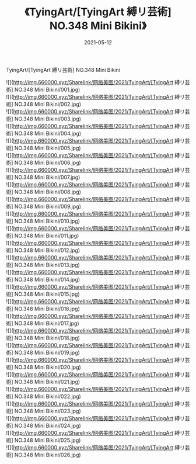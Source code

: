 ﻿---
layout: post
title:  《TyingArt/[TyingArt 縛リ芸術] NO.348 Mini Bikini》
date:   2021-05-12
img: http://img.660000.xyz/Sharelink/网络美图/2021/TyingArt/[TyingArt 縛リ芸術] NO.348 Mini Bikini/000.jpg
categories: [美女, 清纯, 唯美]
---

TyingArt/[TyingArt 縛リ芸術] NO.348 Mini Bikini

 ![](http://img.660000.xyz/Sharelink/网络美图/2021/TyingArt/[TyingArt 縛リ芸術] NO.348 Mini Bikini/001.jpg) <br>![](http://img.660000.xyz/Sharelink/网络美图/2021/TyingArt/[TyingArt 縛リ芸術] NO.348 Mini Bikini/002.jpg) <br>![](http://img.660000.xyz/Sharelink/网络美图/2021/TyingArt/[TyingArt 縛リ芸術] NO.348 Mini Bikini/003.jpg) <br>![](http://img.660000.xyz/Sharelink/网络美图/2021/TyingArt/[TyingArt 縛リ芸術] NO.348 Mini Bikini/004.jpg) <br>![](http://img.660000.xyz/Sharelink/网络美图/2021/TyingArt/[TyingArt 縛リ芸術] NO.348 Mini Bikini/005.jpg) <br>![](http://img.660000.xyz/Sharelink/网络美图/2021/TyingArt/[TyingArt 縛リ芸術] NO.348 Mini Bikini/006.jpg) <br>![](http://img.660000.xyz/Sharelink/网络美图/2021/TyingArt/[TyingArt 縛リ芸術] NO.348 Mini Bikini/007.jpg) <br>![](http://img.660000.xyz/Sharelink/网络美图/2021/TyingArt/[TyingArt 縛リ芸術] NO.348 Mini Bikini/008.jpg) <br>![](http://img.660000.xyz/Sharelink/网络美图/2021/TyingArt/[TyingArt 縛リ芸術] NO.348 Mini Bikini/009.jpg) <br>![](http://img.660000.xyz/Sharelink/网络美图/2021/TyingArt/[TyingArt 縛リ芸術] NO.348 Mini Bikini/010.jpg) <br>![](http://img.660000.xyz/Sharelink/网络美图/2021/TyingArt/[TyingArt 縛リ芸術] NO.348 Mini Bikini/011.jpg) <br>![](http://img.660000.xyz/Sharelink/网络美图/2021/TyingArt/[TyingArt 縛リ芸術] NO.348 Mini Bikini/012.jpg) <br>![](http://img.660000.xyz/Sharelink/网络美图/2021/TyingArt/[TyingArt 縛リ芸術] NO.348 Mini Bikini/013.jpg) <br>![](http://img.660000.xyz/Sharelink/网络美图/2021/TyingArt/[TyingArt 縛リ芸術] NO.348 Mini Bikini/014.jpg) <br>![](http://img.660000.xyz/Sharelink/网络美图/2021/TyingArt/[TyingArt 縛リ芸術] NO.348 Mini Bikini/015.jpg) <br>![](http://img.660000.xyz/Sharelink/网络美图/2021/TyingArt/[TyingArt 縛リ芸術] NO.348 Mini Bikini/016.jpg) <br>![](http://img.660000.xyz/Sharelink/网络美图/2021/TyingArt/[TyingArt 縛リ芸術] NO.348 Mini Bikini/017.jpg) <br>![](http://img.660000.xyz/Sharelink/网络美图/2021/TyingArt/[TyingArt 縛リ芸術] NO.348 Mini Bikini/018.jpg) <br>![](http://img.660000.xyz/Sharelink/网络美图/2021/TyingArt/[TyingArt 縛リ芸術] NO.348 Mini Bikini/019.jpg) <br>![](http://img.660000.xyz/Sharelink/网络美图/2021/TyingArt/[TyingArt 縛リ芸術] NO.348 Mini Bikini/020.jpg) <br>![](http://img.660000.xyz/Sharelink/网络美图/2021/TyingArt/[TyingArt 縛リ芸術] NO.348 Mini Bikini/021.jpg) <br>![](http://img.660000.xyz/Sharelink/网络美图/2021/TyingArt/[TyingArt 縛リ芸術] NO.348 Mini Bikini/022.jpg) <br>![](http://img.660000.xyz/Sharelink/网络美图/2021/TyingArt/[TyingArt 縛リ芸術] NO.348 Mini Bikini/023.jpg) <br>![](http://img.660000.xyz/Sharelink/网络美图/2021/TyingArt/[TyingArt 縛リ芸術] NO.348 Mini Bikini/024.jpg) <br>![](http://img.660000.xyz/Sharelink/网络美图/2021/TyingArt/[TyingArt 縛リ芸術] NO.348 Mini Bikini/025.jpg) <br>![](http://img.660000.xyz/Sharelink/网络美图/2021/TyingArt/[TyingArt 縛リ芸術] NO.348 Mini Bikini/026.jpg) <br>